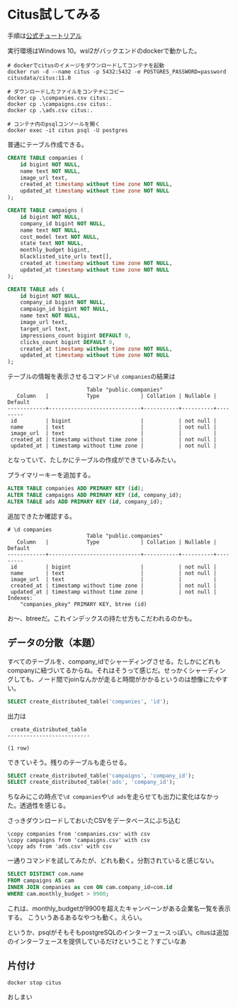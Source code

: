 # Citus試してみる

手順は[公式チュートリアル](https://docs.citusdata.com/en/stable/get_started/tutorial_multi_tenant.html)

実行環境はWindows 10。wsl2がバックエンドのdockerで動かした。

```console
# dockerでcitusのイメージをダウンロードしてコンテナを起動
docker run -d --name citus -p 5432:5432 -e POSTGRES_PASSWORD=password citusdata/citus:11.0

# ダウンロードしたファイルをコンテナにコピー
docker cp .\companies.csv citus:.
docker cp .\campaigns.csv citus:.
docker cp .\ads.csv citus:.

# コンテナ内のpsqlコンソールを開く
docker exec -it citus psql -U postgres
```

普通にテーブル作成できる。

```sql
CREATE TABLE companies (
    id bigint NOT NULL,
    name text NOT NULL,
    image_url text,
    created_at timestamp without time zone NOT NULL,
    updated_at timestamp without time zone NOT NULL
);

CREATE TABLE campaigns (
    id bigint NOT NULL,
    company_id bigint NOT NULL,
    name text NOT NULL,
    cost_model text NOT NULL,
    state text NOT NULL,
    monthly_budget bigint,
    blacklisted_site_urls text[],
    created_at timestamp without time zone NOT NULL,
    updated_at timestamp without time zone NOT NULL
);

CREATE TABLE ads (
    id bigint NOT NULL,
    company_id bigint NOT NULL,
    campaign_id bigint NOT NULL,
    name text NOT NULL,
    image_url text,
    target_url text,
    impressions_count bigint DEFAULT 0,
    clicks_count bigint DEFAULT 0,
    created_at timestamp without time zone NOT NULL,
    updated_at timestamp without time zone NOT NULL
);
```

テーブルの情報を表示させるコマンド`\d companies`の結果は

```
                         Table "public.companies"
   Column   |            Type             | Collation | Nullable | Default
------------+-----------------------------+-----------+----------+---------
 id         | bigint                      |           | not null |
 name       | text                        |           | not null |
 image_url  | text                        |           |          |
 created_at | timestamp without time zone |           | not null |
 updated_at | timestamp without time zone |           | not null |
```

となっていて、たしかにテーブルの作成ができているみたい。

プライマリーキーを追加する。

```sql
ALTER TABLE companies ADD PRIMARY KEY (id);
ALTER TABLE campaigns ADD PRIMARY KEY (id, company_id);
ALTER TABLE ads ADD PRIMARY KEY (id, company_id);
```

追加できたか確認する。

```
# \d companies
                         Table "public.companies"
   Column   |            Type             | Collation | Nullable | Default
------------+-----------------------------+-----------+----------+---------
 id         | bigint                      |           | not null |
 name       | text                        |           | not null |
 image_url  | text                        |           |          |
 created_at | timestamp without time zone |           | not null |
 updated_at | timestamp without time zone |           | not null |
Indexes:
    "companies_pkey" PRIMARY KEY, btree (id)
```

お～、btreeだ。これインデックスの持たせ方もこだわれるのかも。

## データの分散（本題）

すべてのテーブルを、company_idでシャーディングさせる。たしかにどれもcompanyに紐づいてるからね。それはそうって感じだ。せっかくシャーディングしても、ノード間でjoinなんかが走ると時間がかかるというのは想像にたやすい。

```sql
SELECT create_distributed_table('companies', 'id');
```

出力は

```
 create_distributed_table
--------------------------

(1 row)
```

できていそう。残りのテーブルも走らせる。

```sql
SELECT create_distributed_table('campaigns', 'company_id');
SELECT create_distributed_table('ads', 'company_id');
```

ちなみにこの時点で`\d companies`や`\d ads`を走らせても出力に変化はなかった。透過性を感じる。

さっきダウンロードしておいたCSVをデータベースにぶち込む

```
\copy companies from 'companies.csv' with csv
\copy campaigns from 'campaigns.csv' with csv
\copy ads from 'ads.csv' with csv
```

一通りコマンドを試してみたが、どれも動く。分割されていると感じない。

```sql
SELECT DISTINCT com.name
FROM campaigns AS cam
INNER JOIN companies as com ON cam.company_id=com.id
WHERE cam.monthly_budget > 9900;
```

これは、monthly_budgetが9900を超えたキャンペーンがある企業名一覧を表示する。
こういうあるあるなやつも動く。えらい。

というか、psqlがそもそもpostgreSQLのインターフェースっぽい。citusは追加のインターフェースを提供しているだけということ？すごいなあ

## 片付け

```console
docker stop citus
```

おしまい
